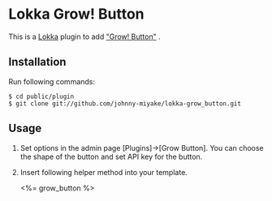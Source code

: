 Lokka Grow! Button
==============================

This is a [Lokka](http://lokka.org) plugin to add ["Grow! Button"](http://blog.growbutton.com/en/tutorial/) .

Installation
------------

Run following commands:

    $ cd public/plugin
    $ git clone git://github.com/johnny-miyake/lokka-grow_button.git

Usage
-----

1) Set options in the admin page [Plugins]->[Grow Button]. You can choose the shape of the button and set API key for the button.

2) Insert following helper method into your template.

    <%= grow_button %>
